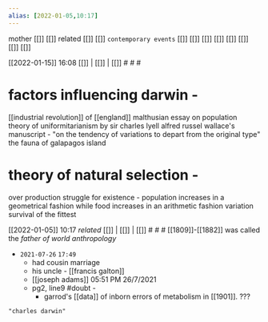 ```yaml
---
alias: [2022-01-05,10:17]
---
```

 mother [[]] [[]]
 related [[]] [[]]
 `contemporary events` [[]] [[]] [[]] [[]] [[]] [[]] [[]] [[]]

[[2022-01-15]] 16:08 [[]] | [[]] | [[]] # # #
# **factors influencing darwin -**
[[industrial revolution]] of [[england]]
malthusian essay on population
theory of uniformitarianism by sir charles lyell
alfred russel wallace's manuscript - "on the tendency of variations to depart from the original type"
the fauna of galapagos island

# **theory of natural selection -** 
over production
struggle for existence - population increases in a geometrical fashion while food increases in an arithmetic fashion
variation
survival of the fittest

[[2022-01-05]] 10:17 _related_ [[]] | [[]] | [[]] # # #
[[1809]]-[[1882]]
was called the *father of world anthropology*
- `2021-07-26`  `17:49`
	- had cousin marriage
	- his uncle - [[francis galton]]
	- [[joseph adams]] 05:51 PM 26/7/2021
	- pg2, line9 #doubt -
		- garrod's [[data]] of inborn errors of metabolism in [[1901]]. ???
```query
"charles darwin"
```